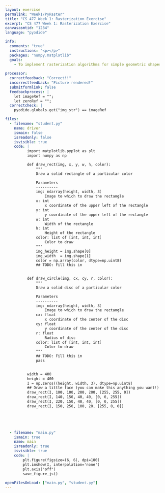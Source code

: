 ```yaml
---
layout: exercise
permalink: "Week1/PyRaster"
title: "CS 477 Week 1: Rasterization Exercise"
excerpt: "CS 477 Week 1: Rasterization Exercise"
canvasasmtid: "1234"
language: "pyodide"

info:
  comments: "true"
  instructions: "<p></p>"
  packages: "numpy,matplotlib"
  goals:
    - To implement rasterization algorithms for simple geometric shapes by directly manipulating pixels
    
processor:  
  correctfeedback: "Correct!!" 
  incorrectfeedback: "Picture rendered!"
  submitformlink: false
  feedbackprocess: | 
    let imageRef = "";
    let zeroRef = "";
  correctcheck: |
    pyodide.globals.get("img_str") == imageRef

files:
  - filename: "student.py"
    name: driver
    ismain: false
    isreadonly: false
    isvisible: true
    code: | 
          import matplotlib.pyplot as plt
          import numpy as np

          def draw_rect(img, x, y, w, h, color):
              """
              Draw a solid rectangle of a particular color

              Parameters
              ----------
              img: ndarray(height, width, 3)
                  Image to which to draw the rectangle
              x: int
                  x coordinate of the upper left of the rectangle
              y: int
                  y coordinate of the upper left of the rectangle
              w: int
                  Width of the rectangle
              h: int
                  Height of the rectangle
              color: list of [int, int, int]
                  Color to draw
              """
              img_height = img.shape[0]
              img_width  = img.shape[1]
              color = np.array(color, dtype=np.uint8)
              ## TODO: Fill this in
              

          def draw_circle(img, cx, cy, r, color):
              """
              Draw a solid disc of a particular color

              Parameters
              ----------
              img: ndarray(height, width, 3)
                  Image to which to draw the rectangle
              cx: float
                  x coordinate of the center of the disc
              cy: float
                  y coordinate of the center of the disc
              r: float
                  Radius of disc
              color: list of [int, int, int]
                  Color to draw
              """
              ## TODO: Fill this in
              pass

          
          width = 400
          height = 400
          I = np.zeros((height, width, 3), dtype=np.uint8)
          ## Draw a little face (you can make this anything you want!)
          draw_rect(I, 100, 100, 200, 200, [255, 255, 0])
          draw_rect(I, 140, 150, 40, 40, [0, 0, 255])
          draw_rect(I, 220, 150, 40, 40, [0, 0, 255])
          draw_rect(I, 150, 250, 100, 20, [255, 0, 0])

          



  - filename: "main.py"
    ismain: true
    name: main
    isreadonly: true
    isvisible: true
    code: |
        plt.figure(figsize=(6, 6), dpi=100)
        plt.imshow(I, interpolation='none')
        plt.axis("off")
        save_figure_js()
        
openFilesOnLoad: ["main.py", "student.py"]
---
```

